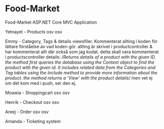 # Food-Market
Food-Market ASP.NET Core MVC Application

Yetnayet - Products osv osv

Emmy - Category, Tags & details viewsfiler. Kommenterat allting i koden för lättare förståelse av vad koden gör. allting är skrivet i productcontroller & har kommenterat allt där också som jag kodat.
detta skall vara kommenterat i productscontroller details:
/*Returns details of a product with the given ID. the method first queries the database using the
          Context object to find the product with the given id. It includes related data 
          from the Categories and Tag
          tables using the Include method to provide more information about the product.
        the method returns a 'View' with the product details*/
men vet ej om det kom med i push, ser den ej.

Moawia - Shoppingcart osv osv

Henrik - Checkout osv osv

Areej - Order osv osv

Amanda - Ticketing system
